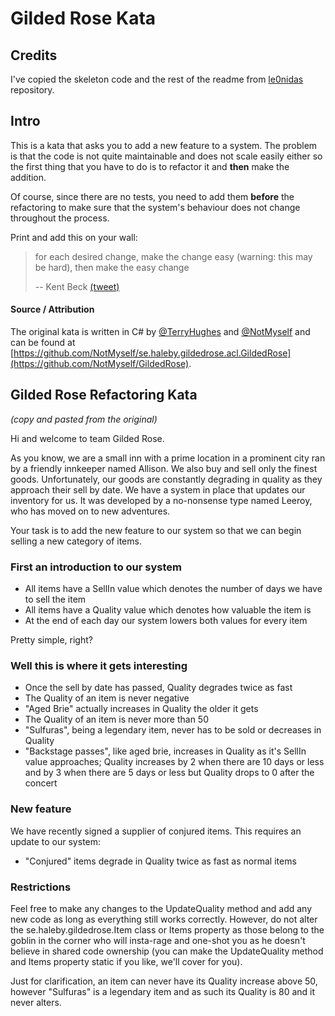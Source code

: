 # Gilded Rose Kata
         
## Credits

I've copied the skeleton code and the rest of the readme from [le0nidas](https://github.com/le0nidas/gilded-rose-kata-in-kotlin) repository.

## Intro

This is a kata that asks you to add a new feature to a system. The problem is that the code is not quite maintainable and does not scale easily either so the first thing that you have to do is to refactor it and **then** make the addition.

Of course, since there are no tests, you need to add them **before** the refactoring to make sure that the system's behaviour does not change throughout the process.

Print and add this on your wall:

> for each desired change, make the change easy (warning: this may be hard), then make the easy change
>
> -- Kent Beck [(tweet)](https://twitter.com/kentbeck/status/250733358307500032?lang=en)

#### Source / Αttribution

The original kata is written in C# by [@TerryHughes](https://twitter.com/TerryHughes) and [@NotMyself](https://twitter.com/NotMyself) and can be found at [https://github.com/NotMyself/se.haleby.gildedrose.acl.GildedRose](https://github.com/NotMyself/GildedRose).

## Gilded Rose Refactoring Kata

*(copy and pasted from the original)*

Hi and welcome to team Gilded Rose.

As you know, we are a small inn with a prime location in a prominent city ran by a friendly innkeeper named Allison. 
We also buy and sell only the finest goods. Unfortunately, our goods are constantly degrading in quality as they approach their sell by date. We have a system in place that updates our inventory for us. It was developed by a no-nonsense type named Leeroy, who has moved on to new adventures.

Your task is to add the new feature to our system so that we can begin selling a new category of items.

### First an introduction to our system

- All items have a SellIn value which denotes the number of days we have to sell the item
- All items have a Quality value which denotes how valuable the item is
- At the end of each day our system lowers both values for every item

Pretty simple, right?

### Well this is where it gets interesting

- Once the sell by date has passed, Quality degrades twice as fast
- The Quality of an item is never negative
- "Aged Brie" actually increases in Quality the older it gets
- The Quality of an item is never more than 50
- "Sulfuras", being a legendary item, never has to be sold or decreases in Quality
- "Backstage passes", like aged brie, increases in Quality as it's SellIn value approaches; Quality increases by 2 when there are 10 days or less and by 3 when there are 5 days or less but Quality drops to 0 after the concert

### New feature

We have recently signed a supplier of conjured items.
This requires an update to our system:

- "Conjured" items degrade in Quality twice as fast as normal items

### Restrictions

Feel free to make any changes to the UpdateQuality method and add any new code as long as everything still works correctly. 
However, do not alter the se.haleby.gildedrose.Item class or Items property as those belong to the goblin in the corner who will insta-rage and one-shot you as he doesn't believe in shared code ownership (you can make the UpdateQuality method and Items property static if you like, we'll cover for you).

Just for clarification, an item can never have its Quality increase above 50, 
however "Sulfuras" is a legendary item and as such its Quality is 80 and it never alters.
